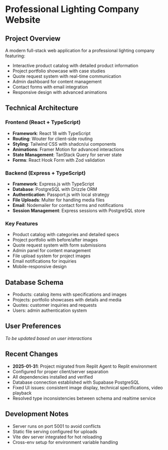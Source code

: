 # Professional Lighting Company Website

## Project Overview
A modern full-stack web application for a professional lighting company featuring:
- Interactive product catalog with detailed product information
- Project portfolio showcase with case studies
- Quote request system with real-time communication
- Admin dashboard for content management
- Contact forms with email integration
- Responsive design with advanced animations

## Technical Architecture

### Frontend (React + TypeScript)
- **Framework**: React 18 with TypeScript
- **Routing**: Wouter for client-side routing
- **Styling**: Tailwind CSS with shadcn/ui components
- **Animations**: Framer Motion for advanced interactions
- **State Management**: TanStack Query for server state
- **Forms**: React Hook Form with Zod validation

### Backend (Express + TypeScript)
- **Framework**: Express.js with TypeScript
- **Database**: PostgreSQL with Drizzle ORM
- **Authentication**: Passport.js with local strategy
- **File Uploads**: Multer for handling media files
- **Email**: Nodemailer for contact forms and notifications
- **Session Management**: Express sessions with PostgreSQL store

### Key Features
- Product catalog with categories and detailed specs
- Project portfolio with before/after images
- Quote request system with form submissions
- Admin panel for content management
- File upload system for project images
- Email notifications for inquiries
- Mobile-responsive design

## Database Schema
- Products: catalog items with specifications and images
- Projects: portfolio showcases with details and media
- Quotes: customer inquiries and requests
- Users: admin authentication system

## User Preferences
*To be updated based on user interactions*

## Recent Changes
- **2025-01-31**: Project migrated from Replit Agent to Replit environment
- Configured for proper client/server separation
- All dependencies installed and verified
- Database connection established with Supabase PostgreSQL
- Fixed UI issues: consistent image display, technical specifications, video playback
- Resolved type inconsistencies between schema and realtime service

## Development Notes
- Server runs on port 5001 to avoid conflicts
- Static file serving configured for uploads
- Vite dev server integrated for hot reloading
- Cross-env setup for environment variable handling